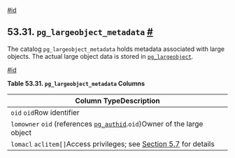 [#id](#CATALOG-PG-LARGEOBJECT-METADATA)

## 53.31. `pg_largeobject_metadata` [#](#CATALOG-PG-LARGEOBJECT-METADATA)



The catalog `pg_largeobject_metadata` holds metadata associated with large objects. The actual large object data is stored in [`pg_largeobject`](catalog-pg-largeobject).

[#id](#id-1.10.4.33.4)

**Table 53.31. `pg_largeobject_metadata` Columns**

| Column TypeDescription                                                                             |
| -------------------------------------------------------------------------------------------------- |
| `oid` `oid`Row identifier                                                                          |
| `lomowner` `oid` (references [`pg_authid`](catalog-pg-authid).`oid`)Owner of the large object |
| `lomacl` `aclitem[]`Access privileges; see [Section 5.7](ddl-priv) for details                |